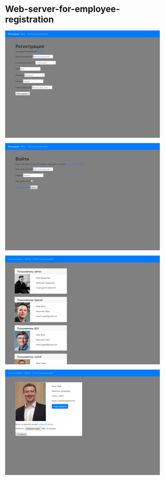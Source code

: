 # Web-server-for-employee-registration

![Image alt](https://github.com/hordiy/Web-server-for-employee-registration/blob/master/example/example1.PNG)

![Image alt](https://github.com/hordiy/Web-server-for-employee-registration/blob/master/example/example2.PNG)

![Image alt](https://github.com/hordiy/Web-server-for-employee-registration/blob/master/example/example3.PNG)

![Image alt](https://github.com/hordiy/Web-server-for-employee-registration/blob/master/example/example4.PNG)
